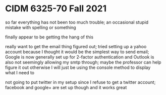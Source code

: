 # CIDM 6325-70 Fall 2021

so far everything has not been too much trouble;  an occasional stupid mistake with spelling or something

finally appear to be getting the hang of this

really want to get the email thing figured out;  tried setting up a yahoo account because I thought
it would be the simplest way to send email;  Google is now generally set up for 2-factor authentication
and Outlook is also not seemingly allowing my smtp through;  maybe the professor can help figure it out
otherwise I will just be using the console method to display what I need to

not going to put twitter in my setup since I refuse to get a twitter account; facebook and google+ are set up though and it works great
